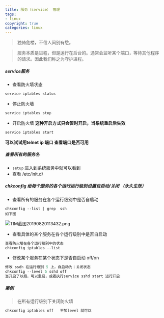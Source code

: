 ```yaml
---
title: 服务（service） 管理
tags: 
- linux
copyright: true
categories: linux
---
```




<blockquote class="blockquote-center">独倚危楼，不信人间别有愁。</blockquote>

<!-- more -->



> 服务本质是进程，但是运行在后台的。通常会监听某个端口，等待其他程序的请求。因此我们称之为守护进程。



##### service服务
 - 查看防火墙状态
 ```Java
 service iptables status 
 ```
 - 停止防火墙
 ```Java
 service iptables stop 
 ```
 - 开启防火墙 **这种开启方式只会暂时开启，当系统重启后失效**
 ```Java
 service iptables start 
 ```
 
 

**可以试试用telnet ip 端口 查看端口是否可用**



##### 查看所有的服务名
- `setup` 进入到系统服务中就可以看到
- 查看 /etc/init.d/


##### chkconfig 给每个服务的各个运行运行级别设置自启动/关闭 （**永久生效**）

- 查看所有的服务在各个运行级别中是否自启动
```
chkconfig --list | grep  ssh
如下图
```


![TIM截图20190820113432.png](https://upload-images.jianshu.io/upload_images/2953304-88f798871961fabc.png?imageMogr2/auto-orient/strip%7CimageView2/2/w/1240)


- 查看具体的某个服务在各个运行级别中是否自启动
```Java
查看防火墙在各个运行级别中的状态
chkconfig iptables --list 
```

- 修改某个服务在某个状态下是否自启动 off/on 
```Java
修改 ssdh 在运行级别 5 上，自启动为：关闭状态
chkconfig --level 5 sshd off
当开启了以后，可以重启，或者执行service sshd start 进行开启
```



##### 案例
>在所有运行级别下关闭防火墙
```Java  
chkconfig iptables off   不加level 就可以   
```